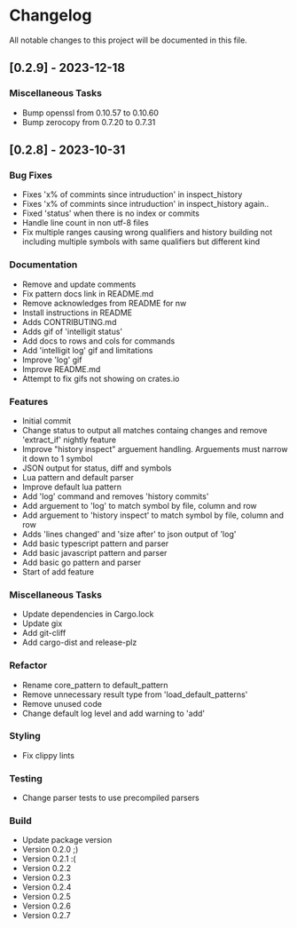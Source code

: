 # Changelog

All notable changes to this project will be documented in this file.

## [0.2.9] - 2023-12-18

### Miscellaneous Tasks

- Bump openssl from 0.10.57 to 0.10.60
- Bump zerocopy from 0.7.20 to 0.7.31

<!-- generated by git-cliff -->
## [0.2.8] - 2023-10-31

### Bug Fixes

- Fixes 'x% of commints since intruduction' in inspect_history
- Fixes 'x% of commints since intruduction' in inspect_history again..
- Fixed 'status' when there is no index or commits
- Handle line count in non utf-8 files
- Fix multiple ranges causing wrong qualifiers and history building not including multiple symbols with same qualifiers but different kind

### Documentation

- Remove and update comments
- Fix pattern docs link in README.md
- Remove acknowledges from README for nw
- Install instructions in README
- Adds CONTRIBUTING.md
- Adds gif of 'intelligit status'
- Add docs to rows and cols for commands
- Add 'intelligit log' gif and limitations
- Improve 'log' gif
- Improve README.md
- Attempt to fix gifs not showing on crates.io

### Features

- Initial commit
- Change status to output all matches containg changes and remove 'extract_if' nightly feature
- Improve "history inspect" arguement handling. Arguements must narrow it down to 1 symbol
- JSON output for status, diff and symbols
- Lua pattern and default parser
- Improve default lua pattern
- Add 'log' command and removes 'history commits'
- Add arguement to 'log' to match symbol by file, column and row
- Add arguement to 'history inspect' to match symbol by file, column and row
- Adds 'lines changed' and 'size after' to json output of 'log'
- Add basic typescript pattern and parser
- Add basic javascript pattern and parser
- Add basic go pattern and parser
- Start of add feature

### Miscellaneous Tasks

- Update dependencies in Cargo.lock
- Update gix
- Add git-cliff
- Add cargo-dist and release-plz

### Refactor

- Rename core_pattern to default_pattern
- Remove unnecessary result type from 'load_default_patterns'
- Remove unused code
- Change default log level and add warning to 'add'

### Styling

- Fix clippy lints

### Testing

- Change parser tests to use precompiled parsers

### Build

- Update package version
- Version 0.2.0 ;)
- Version 0.2.1 :(
- Version 0.2.2
- Version 0.2.3
- Version 0.2.4
- Version 0.2.5
- Version 0.2.6
- Version 0.2.7

<!-- generated by git-cliff -->
